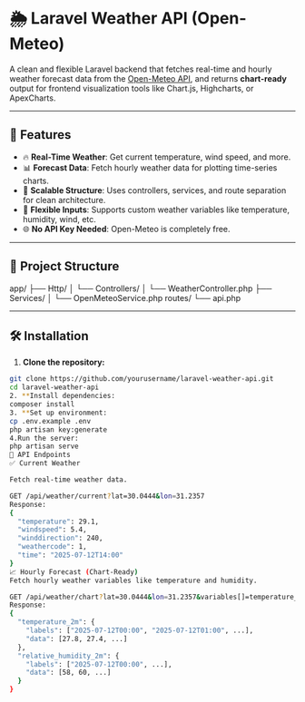 # 🌦️ Laravel Weather API (Open-Meteo)

A clean and flexible Laravel backend that fetches real-time and hourly weather forecast data from the [Open-Meteo API](https://open-meteo.com/en/docs), and returns **chart-ready** output for frontend visualization tools like Chart.js, Highcharts, or ApexCharts.

---

## 🚀 Features

- 🔥 **Real-Time Weather**: Get current temperature, wind speed, and more.
- 📊 **Forecast Data**: Fetch hourly weather data for plotting time-series charts.
- 🧱 **Scalable Structure**: Uses controllers, services, and route separation for clean architecture.
- 🧠 **Flexible Inputs**: Supports custom weather variables like temperature, humidity, wind, etc.
- 🌐 **No API Key Needed**: Open-Meteo is completely free.

---

## 📁 Project Structure

app/
├── Http/
│ └── Controllers/
│ └── WeatherController.php
├── Services/
│ └── OpenMeteoService.php
routes/
└── api.php


---

## 🛠️ Installation

1. **Clone the repository:**

```bash
git clone https://github.com/yourusername/laravel-weather-api.git
cd laravel-weather-api
2. **Install dependencies:
composer install
3. **Set up environment:
cp .env.example .env
php artisan key:generate
4.Run the server:
php artisan serve
🔗 API Endpoints
✅ Current Weather

Fetch real-time weather data.

GET /api/weather/current?lat=30.0444&lon=31.2357
Response:
{
  "temperature": 29.1,
  "windspeed": 5.4,
  "winddirection": 240,
  "weathercode": 1,
  "time": "2025-07-12T14:00"
}
📈 Hourly Forecast (Chart-Ready)
Fetch hourly weather variables like temperature and humidity.

GET /api/weather/chart?lat=30.0444&lon=31.2357&variables[]=temperature_2m&variables[]=relative_humidity_2m
Response:
{
  "temperature_2m": {
    "labels": ["2025-07-12T00:00", "2025-07-12T01:00", ...],
    "data": [27.8, 27.4, ...]
  },
  "relative_humidity_2m": {
    "labels": ["2025-07-12T00:00", ...],
    "data": [58, 60, ...]
  }
}


